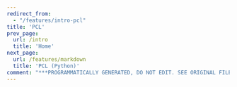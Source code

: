 ```yaml
---
redirect_from:
  - "/features/intro-pcl"
title: 'PCL'
prev_page:
  url: /intro
  title: 'Home'
next_page:
  url: /features/markdown
  title: 'PCL (Python)'
comment: "***PROGRAMMATICALLY GENERATED, DO NOT EDIT. SEE ORIGINAL FILES IN /content***"
---
```

